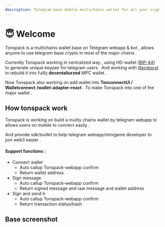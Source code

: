 ```yaml
---
description: Telegram base mobile multichains wallet for all your crypto
---
```


# 😇 Welcome

Tonspack is a multichains wallet base on Telegram webapp & bot , allows anyone to use telegram base crypto in most of the major chains .&#x20;

Currently Tonspack working in centralized way , using HD-wallet \[[BIP-44](https://github.com/bitcoin/bips/blob/master/bip-0044.mediawiki)] to generate unique keypair for telegram users .  And working with [litprotocol](https://www.litprotocol.com/) to rebuild it into fuilly **decentaliurzed** MPC wallet .

Now Tonspack also working on add wallet into **TonconnectUI / Walletconnect /wallet-adapter-react** . To make Tonspack into one of the major wallet .

## How tonspack work

Tonspack is working on build a mulity chains wallet by telegram webapp to allows users on mobile to connect easily .

And provide sdk/toolkit to help telegram webapp/minigame developer to join web3 easier .

#### Support functions :&#x20;

* Connect wallet&#x20;
  * Auto callup Tonspack-webapp confirm
  * Return wallet address
* Sign message
  * Auto callup Tonspack-webapp confirm
  * Return signed message and raw message and wallet address
* Sign and send tr
  * Auto callup Tonspack-webapp confirm
  * Return transaction status/hash



## Base screenshot&#x20;

<div>

<figure><img src=".gitbook/assets/3.jfif" alt=""><figcaption></figcaption></figure>

 

<figure><img src=".gitbook/assets/4.jfif" alt=""><figcaption></figcaption></figure>

 

<figure><img src=".gitbook/assets/1.jfif" alt=""><figcaption></figcaption></figure>

 

<figure><img src=".gitbook/assets/2.jfif" alt=""><figcaption></figcaption></figure>

</div>

